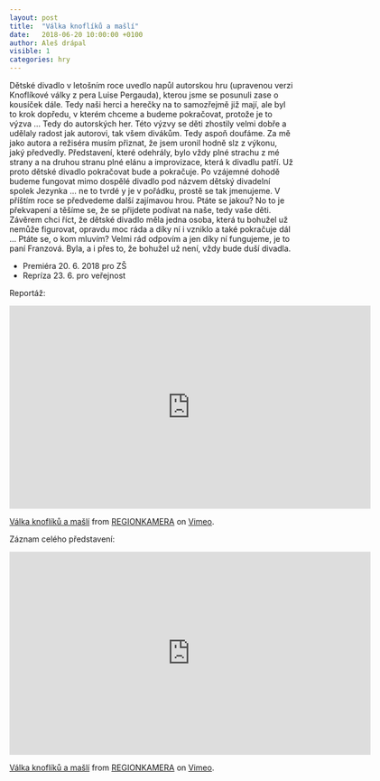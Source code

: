 ```yaml
---
layout: post
title:  "Válka knoflíků a mašlí"
date:   2018-06-20 10:00:00 +0100
author: Aleš drápal
visible: 1
categories: hry
---
```

Dětské divadlo v letošním roce uvedlo napůl autorskou hru (upravenou verzi Knoflíkové války z pera Luise Pergauda), kterou jsme se posunuli zase o kousíček dále. Tedy naši herci a herečky na to samozřejmě již mají, ale byl to krok dopředu, v kterém chceme a budeme pokračovat, protože je to výzva … Tedy do autorských her. Této výzvy se děti zhostily velmi dobře a udělaly radost jak autorovi, tak všem divákům. Tedy aspoň doufáme. Za mě jako autora a režiséra musím přiznat, že jsem uronil hodně slz z výkonu, jaký předvedly. Představení, které odehrály, bylo vždy plné strachu z mé strany a na druhou stranu plné elánu a improvizace, která k divadlu patří. Už proto dětské divadlo pokračovat bude a pokračuje.  Po vzájemné dohodě budeme fungovat mimo dospělé divadlo pod názvem dětský divadelní spolek Jezynka … ne to tvrdé y je v pořádku, prostě se tak jmenujeme. 
V příštím roce se předvedeme další zajímavou hrou. Ptáte se jakou?  No to je překvapení a těšíme se, že se přijdete podívat na naše, tedy vaše děti. Závěrem chci říct, že dětské divadlo měla jedna osoba, která tu bohužel už nemůže figurovat, opravdu moc ráda a díky ní i vzniklo a také pokračuje dál … Ptáte se, o kom mluvím? Velmi rád odpovím a jen díky ní fungujeme, je to paní Franzová.  Byla, a i přes to, že bohužel už není, vždy bude duší divadla.

 * Premiéra 20. 6. 2018 pro ZŠ
 * Repríza 23. 6. pro veřejnost

Reportáž:

<iframe src="https://player.vimeo.com/video/278101101?color=ffffff&title=0&byline=0&portrait=0" width="640" height="360" frameborder="0" allow="autoplay; fullscreen" allowfullscreen></iframe>
<p><a href="https://vimeo.com/278101101">V&aacute;lka knofl&iacute;ků a ma&scaron;l&iacute;</a> from <a href="https://vimeo.com/regionkamera">REGIONKAMERA</a> on <a href="https://vimeo.com">Vimeo</a>.</p>

Záznam celého představení:

<iframe src="https://player.vimeo.com/video/278094236?color=ffffff&title=0&byline=0&portrait=0" width="640" height="360" frameborder="0" allow="autoplay; fullscreen" allowfullscreen></iframe>
<p><a href="https://vimeo.com/278094236">V&aacute;lka knofl&iacute;ků a ma&scaron;l&iacute;</a> from <a href="https://vimeo.com/regionkamera">REGIONKAMERA</a> on <a href="https://vimeo.com">Vimeo</a>.</p>
